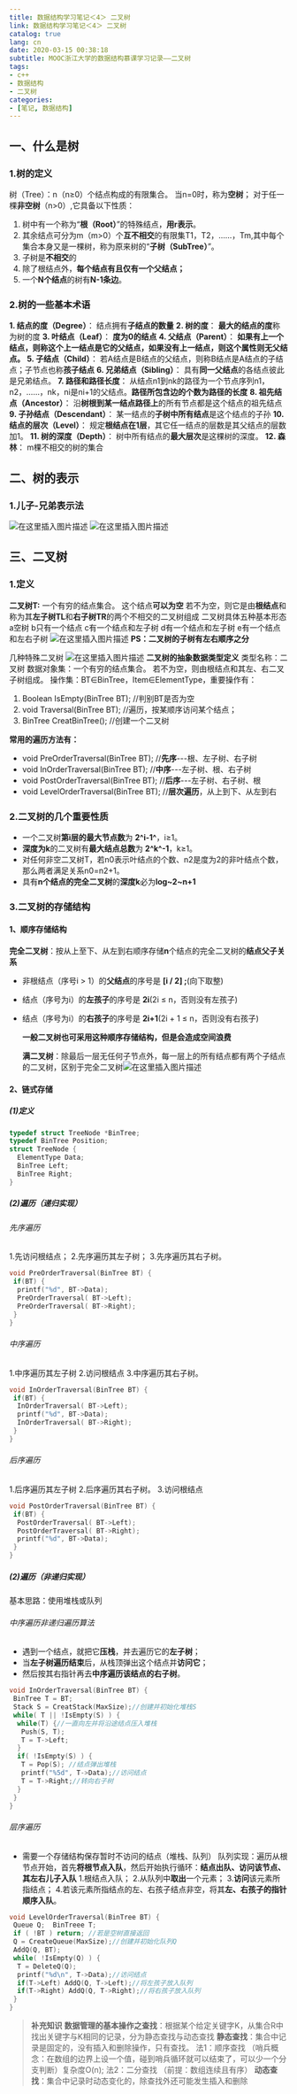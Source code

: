 ```yaml
---
title: 数据结构学习笔记＜4＞ 二叉树
link: 数据结构学习笔记＜4＞ 二叉树
catalog: true
lang: cn
date: 2020-03-15 00:38:18 
subtitle: MOOC浙江大学的数据结构慕课学习记录——二叉树
tags:
- c++
- 数据结构
- 二叉树
categories:
- [笔记, 数据结构]
---
```


## 一、什么是树

### 1.树的定义

树（Tree）：n（n≥0）个结点构成的有限集合。
当n=0时，称为**空树**；
对于任一棵**非空树**（n>0）,它具备以下性质：

 1. 树中有一个称为“**根（Root）**”的特殊结点，**用r表示**。
 2. 其余结点可分为m（m>0）个**互不相交**的有限集T1，T2，……，Tm,其中每个集合本身又是一棵树，称为原来树的“**子树（SubTree）**”。
 3. 子树是**不相交**的
 4. 除了根结点外，**每个结点有且仅有一个父结点；**
 5. 一个**N个结点**的树有**N-1条边**。

### 2.树的一些基本术语

 **1. 结点的度（Degree）**： 结点拥有**子结点的数量**
 **2. 树的度**： **最大的结点的度**称为树的度
 **3. 叶结点（Leaf）**： **度为0的结点**
 **4. 父结点（Parent）**： **如果有上一个结点，则称这个上一结点是它的父结点，如果没有上一结点，则这个属性则无父结点。**
 **5. 子结点（Child）**： 若A结点是B结点的父结点，则称B结点是A结点的子结点；子节点也称**孩子结点**
 **6. 兄弟结点（Sibling）**： 具有**同一父结点**的各结点彼此是兄弟结点。
 **7. 路径和路径长度**： 从结点n1到nk的路径为一个节点序列n1，n2，……，nk，ni是ni+1的父结点。**路径所包含边的个数为路径的长度**
 **8. 祖先结点（Ancestor）**： 沿**树根到某一结点路径上**的所有节点都是这个结点的祖先结点
 **9. 子孙结点（Descendant）**： 某一结点的**子树中所有结点**是这个结点的子孙
 **10. 结点的层次（Level）**： 规定**根结点在1层**，其它任一结点的层数是其父结点的层数加1。
 **11. 树的深度（Depth）**： 树中所有结点的**最大层次**是这棵树的深度。
 **12. 森林**： m棵不相交的树的集合

## 二、树的表示

### 1.儿子-兄弟表示法

![在这里插入图片描述](https://img-blog.csdnimg.cn/20200314233156300.png?x-oss-process=image/watermark,type_ZmFuZ3poZW5naGVpdGk,shadow_10,text_aHR0cHM6Ly9ibG9nLmNzZG4ubmV0L3FxXzQ1ODkwNTMz,size_16,color_FFFFFF,t_70)
![在这里插入图片描述](https://img-blog.csdnimg.cn/20200314233357493.png?x-oss-process=image/watermark,type_ZmFuZ3poZW5naGVpdGk,shadow_10,text_aHR0cHM6Ly9ibG9nLmNzZG4ubmV0L3FxXzQ1ODkwNTMz,size_16,color_FFFFFF,t_70)

## 三、二叉树

### 1.定义

**二叉树T:** 一个有穷的结点集合。
这个结点**可以为空**
若不为空，则它是由**根结点**和称为其**左子树TL**和**右子树TR**的两个不相交的二叉树组成
二叉树具体五种基本形态 a空树 b只有一个结点 c有一个结点和左子树 d有一个结点和左子树 e有一个结点和左右子树
![在这里插入图片描述](https://img-blog.csdnimg.cn/2020031423393910.png)
**PS：二叉树的子树有左右顺序之分**

几种特殊二叉树
![在这里插入图片描述](https://img-blog.csdnimg.cn/20200314234316257.png?x-oss-process=image/watermark,type_ZmFuZ3poZW5naGVpdGk,shadow_10,text_aHR0cHM6Ly9ibG9nLmNzZG4ubmV0L3FxXzQ1ODkwNTMz,size_16,color_FFFFFF,t_70)
**二叉树的抽象数据类型定义**
类型名称：二叉树
数据对象集：一个有穷的结点集合。
若不为空，则由根结点和其左、右二叉子树组成。
操作集：BT∈BinTree，Item∈ElementType，重要操作有：

 1. Boolean IsEmpty(BinTree BT);  //判别BT是否为空
 2. void Traversal(BinTree BT);  //遍历，按某顺序访问某个结点；
 3. BinTree CreatBinTree();  //创建一个二叉树

**常用的遍历方法有：**

- void PreOrderTraversal(BinTree BT); //**先序**---根、左子树、右子树
- void InOrderTraversal(BinTree BT);  //**中序**---左子树、根、右子树
- void PostOrderTraversal(BinTree BT);  //**后序**---左子树、右子树、根
- void LevelOrderTraversal(BinTree BT);  //**层次遍历**，从上到下、从左到右

### 2.二叉树的几个重要性质

- 一个二叉树**第i层的最大节点数**为 **2^i-1^**，i≥1。
- **深度为k**的二叉树有**最大结点总数**为 **2^k^-1**，k≥1。
- 对任何非空二叉树T，若n0表示叶结点的个数、n2是度为2的非叶结点个数，那么两者满足关系n0=n2+1。
- 具有**n个结点的完全二叉树**的**深度k**必为**log~2~n+1**

### 3.二叉树的存储结构

#### 1、顺序存储结构

**完全二叉树**：按从上至下、从左到右顺序存储**n**个结点的完全二叉树的**结点父子关系**

- 非根结点（序号i > 1）的**父结点**的序号是 **[i / 2] ;**(向下取整)
- 结点（序号为i）的**左孩子**的序号是 **2i**(2i ≤ n，否则没有左孩子)
- 结点（序号为i）的**右孩子**的序号是 **2i+1**(2i + 1 ≤ n，否则没有右孩子)

  **一般二叉树也可采用这种顺序存储结构，但是会造成空间浪费**
  
  **满二叉树**：除最后一层无任何子节点外，每一层上的所有结点都有两个子结点的二叉树，区别于完全二叉树![在这里插入图片描述](https://img-blog.csdnimg.cn/20201019091648890.png#pic_center)

#### 2、链式存储

##### (1)定义

```cpp
typedef struct TreeNode *BinTree;
typedef BinTree Position;
struct TreeNode {
  ElementType Data;
  BinTree Left;
  BinTree Right;
}
```

##### (2)遍历（递归实现）

###### 先序遍历

1.先访问根结点；
2.先序遍历其左子树；
3.先序遍历其右子树。

```cpp
void PreOrderTraversal(BinTree BT) {
 if(BT) {
  printf("%d", BT->Data);
  PreOrderTraversal( BT->Left);
  PreOrderTraversal( BT->Right);
 }
}
```

###### 中序遍历

1.中序遍历其左子树
2.访问根结点
3.中序遍历其右子树。

```cpp
void InOrderTraversal(BinTree BT) {
 if(BT) {
  InOrderTraversal( BT->Left);
  printf("%d", BT->Data);
  InOrderTraversal( BT->Right);
 }
}
```

###### 后序遍历

1.后序遍历其左子树
2.后序遍历其右子树。
3.访问根结点

```cpp
void PostOrderTraversal(BinTree BT) {
 if(BT) {
  PostOrderTraversal( BT->Left);
  PostOrderTraversal( BT->Right);
  printf("%d", BT->Data);
 }
}
```

##### (2)遍历（非递归实现）

基本思路：使用堆栈或队列

###### 中序遍历非递归遍历算法

- 遇到一个结点，就把它**压栈**，并去遍历它的**左子树**；
- 当**左子树遍历结束**后，从栈顶弹出这个结点并**访问它**；
- 然后按其右指针再去**中序遍历该结点的右子树**。

```cpp
void InOrderTraversal(BinTree BT) {
 BinTree T = BT;
 Stack S = CreatStack(MaxSize);//创建并初始化堆栈S
 while( T || !IsEmpty(S) ) {
  while(T) {//一直向左并将沿途结点压入堆栈
   Push(S, T);
   T = T->Left;
  }
  if( !IsEmpty(S) ) {
   T = Pop(S); //结点弹出堆栈
   printf("%5d", T->Data);//访问结点
   T = T->Right;//转向右子树
  }
 }
}
```

###### 层序遍历

- 需要一个存储结构保存暂时不访问的结点（堆栈、队列）
队列实现：遍历从根节点开始，首先**将根节点入队**，然后开始执行循环：**结点出队、访问该节点、其左右儿子入队**
1.根结点入队；
2.从队列中**取出**一个元素；
3.**访问**该元素所指结点；
4.若该元素所指结点的左、右孩子结点非空，将其**左、右孩子的指针顺序入队**。

```cpp
void LevelOrderTraversal(BinTree BT) {
 Queue Q;  BinTreee T;
 if ( !BT ) return; //若是空树直接返回
 Q = CreateQueue(MaxSize);//创建并初始化队列Q
 AddQ(Q, BT);
 while( !IsEmpty(Q) ) {
  T = DeleteQ(Q);
  printf("%d\n", T->Data);//访问结点
  if(T->Left) AddQ(Q, T->Left);//将左孩子放入队列
  if(T->Right) AddQ(Q, T->Right);//将右孩子放入队列
 }
}
```

> **补充知识**
> **数据管理的基本操作之查找**：根据某个给定关键字K，从集合R中找出关键字与K相同的记录，分为静态查找与动态查找
> **静态查找**：集合中记录是固定的，没有插入和删除操作，只有查找。
> 法1：顺序查找 （哨兵概念：在数组的边界上设一个值，碰到哨兵循环就可以结束了，可以少一个分支判断）复杂度O(n);
> 法2：二分查找 （前提：数组连续且有序）
> **动态查找**：集合中记录时动态变化的，除查找外还可能发生插入和删除
